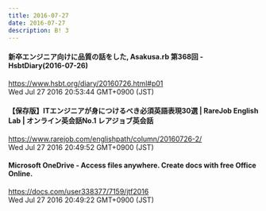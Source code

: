 ```yaml
---
title: 2016-07-27
date: 2016-07-27
description: B! 3
---
```


####  新卒エンジニア向けに品質の話をした, Asakusa.rb 第368回 - HsbtDiary(2016-07-26)
https://www.hsbt.org/diary/20160726.html#p01<br>
Wed Jul 27 2016 20:53:44 GMT+0900 (JST)<br>


#### 【保存版】ITエンジニアが身につけるべき必須英語表現30選 | RareJob English Lab | オンライン英会話No.1 レアジョブ英会話
https://www.rarejob.com/englishpath/column/20160726-2/<br>
Wed Jul 27 2016 20:49:52 GMT+0900 (JST)<br>


#### Microsoft OneDrive - Access files anywhere. Create docs with free Office Online.
https://docs.com/user338377/7159/jtf2016<br>
Wed Jul 27 2016 20:49:22 GMT+0900 (JST)<br>


